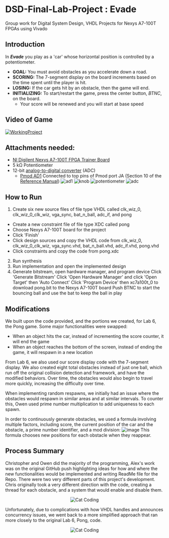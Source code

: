 # DSD-Final-Lab-Project : Evade
Group work for Digital System Design, VHDL Projects for Nexys A7-100T FPGAs using Vivado

## Introduction
In _**Evade**_ you play as a 'car' whose horizontal position is controlled by a potentiometer. 
* **GOAL:** You must avoid obstacles as you accelerate down a road. 
* **SCORING:** The 7-segment display on the board increments based on the time spent until the player is hit. 
* **LOSING:** If the car gets hit by an obstacle, then the game will end.
* **INITIALIZING:** To start/restart the game, press the center button, _BTNC_, on the board.
  * Your score will be renewed and you will start at base speed

## Video of Game
[![WorkingProject](https://markdown-videos-api.jorgenkh.no/url?url=https%3A%2F%2Fyoutu.be%2FKA-9__TiZo8%3Fsi%3DHlSYueoIqooJYmKL)](https://youtu.be/KA-9__TiZo8?si=HlSYueoIqooJYmKL)

## Attachments needed: 
* [NI Digilent Nexys A7-100T FPGA Trainer Board](https://store.digilentinc.com/nexys-a7-fpga-trainer-board-recommended-for-ece-curriculum/) 
* 5 k&Omega; Potentiometer
* 12-bit [analog-to-digital converter](https://en.wikipedia.org/wiki/Analog-to-digital_converter) (ADC)
  * [Pmod AD1](https://store.digilentinc.com/pmod-ad1-two-12-bit-a-d-inputs/) Connected to top pins of Pmod port JA (Section 10 of the [Reference Manual](https://reference.digilentinc.com/_media/reference/programmable-logic/nexys-a7/nexys-a7_rm.pdf))
![ad1](https://github.com/Aoli03/DSD-Final-Lab-Project/assets/98103091/ed545e78-0733-40e7-aa92-60703d478cdd)
![knob](https://github.com/Aoli03/DSD-Final-Lab-Project/assets/98103091/550d01d7-49ca-421a-8eb5-8dc8e1025038)
![potentiometer](https://github.com/Aoli03/DSD-Final-Lab-Project/assets/98103091/bd074cfc-af65-4608-83c1-67b9f7131356)
![adc](https://github.com/Aoli03/DSD-Final-Lab-Project/assets/98103091/afd477de-8d1b-43ec-8c98-96ecb9016d4c)

## How to Run
1. Create six new source files of file type VHDL called clk_wiz_0, clk_wiz_0_clk_wiz, vga_sync, bat_n_ball, adc_if, and pong
* Create a new constraint file of file type XDC called pong
* Choose Nexys A7-100T board for the project
* Click 'Finish'
* Click design sources and copy the VHDL code from clk_wiz_0, clk_wiz_0_clk_wiz, vga_sync.vhd, bat_n_ball.vhd, adc_if.vhd, pong.vhd
* Click constraints and copy the code from pong.xdc

2. Run synthesis
3. Run implementation and open the implemented design
4. Generate bitstream, open hardware manager, and program device
Click 'Generate Bitstream'
Click 'Open Hardware Manager' and click 'Open Target' then 'Auto Connect'
Click 'Program Device' then xc7a100t_0 to download pong.bit to the Nexys A7-100T board
Push BTNC to start the bouncing ball and use the bat to keep the ball in play

## Modifications
We built upon the code provided, and the portions we created, for Lab 6, the Pong game. Some major functionalities were swapped:
- When an object hits the car, instead of incrementing the score counter, it will end the game
- When an object reaches the bottom of the screen, instead of ending the game, it will respawn in a new location

From Lab 6, we also used our score display code with the 7-segment display.
We also created eight total obstacles instead of just one ball, which run off the original collision detection and framework, and have the modified behaviors. Over time, the obstacles would also begin to travel more quickly, increasing the difficulty over time.

When implementing random respawns, we initially had an issue where the obstacles would respawn in similar areas and at similar intervals. 
To counter this, Owen used prime number multiplication to add uniqueness to each spawn.

In order to continuously generate obstacles, we used a formula involving multiple factors, including score, the current position of the car and the obstacle, a prime number identifier, and a mod division:
![image](https://github.com/Aoli03/DSD-Final-Lab-Project/assets/98103091/6a174626-a31d-4507-95e5-4e58a3f4c471)
This formula chooses new positions for each obstacle when they reappear.


## Process Summary
Christopher and Owen did the majority of the programming, Alex's work was on the original GitHub push highlighting ideas for how and where the new functionalities would be implemented and writing ReadMe file for the Repo.
There were two very different parts of this project's development. Chris originally took a very different direction with the code, creating a thread for each obstacle, and a system that would enable and disable them. 
<p align="center">
  <img src="https://media.giphy.com/media/VekcnHOwOI5So/giphy.gif" alt="Cat Coding">
</p>
Unfortunately, due to complications with how VHDL handles and announces concurrency issues, we went back to a more simplified approach that ran more closely to the original Lab 6, Pong, code.

<p align="center">
  <img src="https://media.giphy.com/media/VekcnHOwOI5So/giphy.gif" alt="Cat Coding">
</p>
